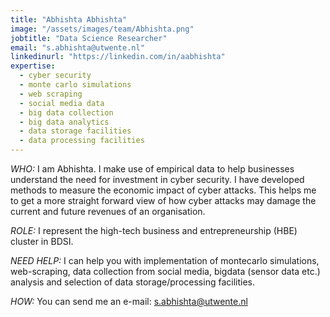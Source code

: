 ```yaml
---
title: "Abhishta Abhishta"
image: "/assets/images/team/Abhishta.png"
jobtitle: "Data Science Researcher"
email: "s.abhishta@utwente.nl"
linkedinurl: "https://linkedin.com/in/aabhishta"
expertise:
  - cyber security
  - monte carlo simulations
  - web scraping
  - social media data
  - big data collection
  - big data analytics
  - data storage facilities
  - data processing facilities
---
```


_WHO:_ I am Abhishta. I make use of empirical data to help businesses understand the need for investment in cyber security. I have developed methods to measure the economic impact of cyber attacks. This helps me to get a more straight forward view of how cyber attacks may damage the current and future revenues of an organisation.

_ROLE:_ I represent the high-tech business and entrepreneurship (HBE) cluster in BDSI.

_NEED HELP:_ I can help you with implementation of montecarlo simulations, web-scraping, data collection from social media, bigdata (sensor data etc.) analysis and selection of data storage/processing facilities.

_HOW:_ You can send me an e-mail: [s.abhishta@utwente.nl](mailto:s.abhishta@utwente.nl)
